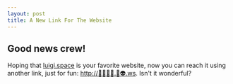 ```yaml
---
layout: post
title: A New Link For The Website
---
```


## Good news crew!

Hoping that [luigi.space](luigi.space) is your favorite website, now you can reach it using another link, just for fun: [http://💪💪💪💪.📡👽.ws](http://💪💪💪💪.📡👽.ws). Isn't it wonderful?
